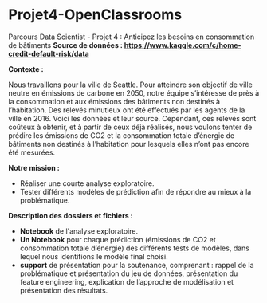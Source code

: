 # Projet4-OpenClassrooms
Parcours Data Scientist - Projet 4 : Anticipez les besoins en consommation de bâtiments
**Source de données : https://www.kaggle.com/c/home-credit-default-risk/data**

**Contexte :**

Nous travaillons pour la ville de Seattle. Pour atteindre son objectif de ville neutre en émissions de carbone en 2050, notre équipe s’intéresse de près à la consommation et aux émissions des bâtiments non destinés à l’habitation. Des relevés minutieux ont été effectués par les agents de la ville en 2016. Voici les données et leur source. Cependant, ces relevés sont coûteux à obtenir, et à partir de ceux déjà réalisés, nous voulons tenter de prédire les émissions de CO2 et la consommation totale d’énergie de bâtiments non destinés à l’habitation pour lesquels elles n’ont pas encore été mesurées.

**Notre mission :**

* Réaliser une courte analyse exploratoire.
* Tester différents modèles de prédiction afin de répondre au mieux à la problématique.

**Description des dossiers et fichiers :**
* **Notebook** de l'analyse exploratoire.
* **Un Notebook** pour chaque prédiction (émissions de CO2 et consommation totale d’énergie) des différents tests de modèles, dans lequel nous identifions le modèle final choisi.
* **support** de présentation pour la soutenance, comprenant : rappel de la problématique et présentation du jeu de données, présentation du feature engineering, explication de l’approche de modélisation et présentation des résultats.
